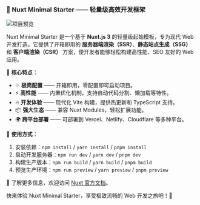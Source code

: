 ### 🌟 Nuxt Minimal Starter —— 轻量级高效开发框架

![项目预览](images/nuxtImage.png)

Nuxt Minimal Starter 是一个基于 **Nuxt.js 3** 的轻量级起始模板，专为现代 Web 开发打造。它提供了开箱即用的 **服务器端渲染（SSR）**、**静态站点生成（SSG）** 和 **客户端渲染（CSR）** 方案，使开发者能够轻松构建高性能、SEO 友好的 Web 应用。

🚀 **核心特点**：

- ✨ **极简配置** —— 开箱即用，零配置即可启动项目。
- ⚡ **高性能** —— 内置优化机制，支持自动代码分割、懒加载等特性。
- 🔥 **开发体验** —— 现代化 Vite 构建，提供热更新和 TypeScript 支持。
- 📦 **强大生态** —— 兼容 Nuxt Modules，轻松扩展功能。
- 🌍 **跨平台部署** —— 可部署到 Vercel、Netlify、Cloudflare 等多种平台。

📌 **使用方式**：

1. 安装依赖：`npm install` / `yarn install` / `pnpm install`
2. 启动开发服务器：`npm run dev` / `yarn dev` / `pnpm dev`
3. 构建生产版本：`npm run build` / `yarn build` / `pnpm build`
4. 预览生产环境：`npm run preview` / `yarn preview` / `pnpm preview`

📖 了解更多信息，欢迎访问 [Nuxt 官方文档](https://nuxt.com/docs/getting-started/introduction)。

快来体验 Nuxt Minimal Starter，享受极致流畅的 Web 开发之旅吧！🎉
